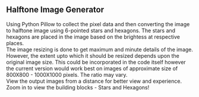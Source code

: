 <h2>Halftone Image Generator</h2>

Using Python Pillow to collect the pixel data and then converting the image to halftone image using 6-pointed stars and hexagons. The stars and hexagons are placed in the image based on the brightess at respective places.<br>
The image resizing is done to get maximum and minute details of the image. However, the extent upto which it should be resized depends upon the original image size. This could be incorporated in the code itself however the current version would work best on images of approximate size of 800X800 - 1000X1000 pixels. The ratio may vary.<br>
View the output images from a distance for better view and experience.<br>
Zoom in to view the building blocks - Stars and Hexagons!<br>
